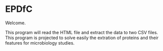 # EPDfC
Welcome.

This program will read the HTML file and extract the data to two CSV files. This program is projected to solve easily the extration of proteins and their features for microbiology studies.
